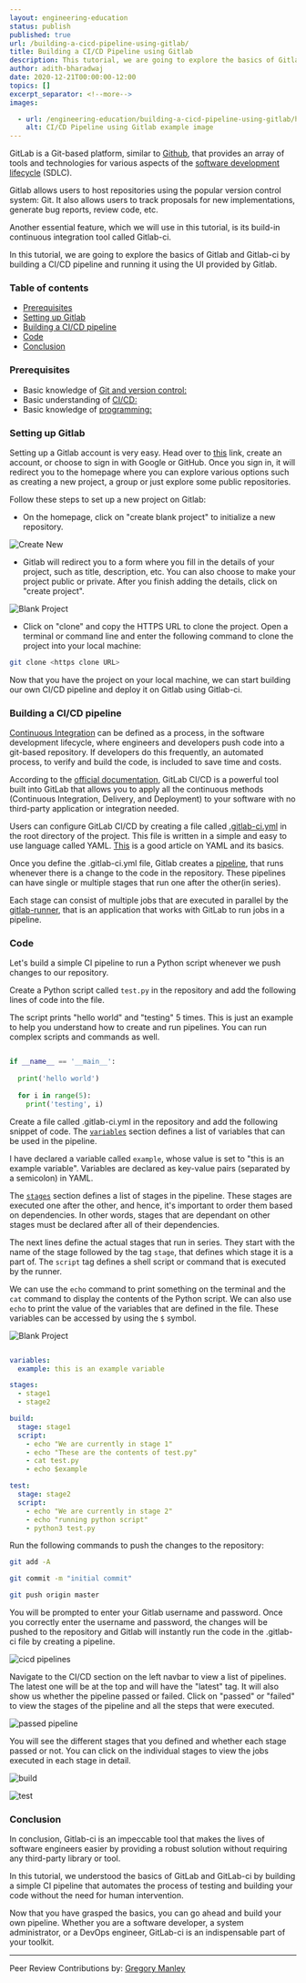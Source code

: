 ```yaml
---
layout: engineering-education
status: publish
published: true
url: /building-a-cicd-pipeline-using-gitlab/
title: Building a CI/CD Pipeline using Gitlab
description: This tutorial, we are going to explore the basics of Gitlab and Gitlab-ci by building a CI/CD pipeline and running it using the UI provided by Gitlab. 
author: adith-bharadwaj
date: 2020-12-21T00:00:00-12:00
topics: []
excerpt_separator: <!--more-->
images:

  - url: /engineering-education/building-a-cicd-pipeline-using-gitlab/hero.jpg
    alt: CI/CD Pipeline using Gitlab example image
---
```

GitLab is a Git-based platform, similar to [Github](https://github.com/), that provides an array of tools and technologies for various aspects of the [software development lifecycle](https://www.tutorialspoint.com/sdlc/sdlc_overview.htm) (SDLC).
<!--more-->
Gitlab allows users to host repositories using the popular version control system: Git. It also allows users to track proposals for new implementations, generate bug reports, review code, etc. 

Another essential feature, which we will use in this tutorial, is its build-in continuous integration tool called Gitlab-ci. 

In this tutorial, we are going to explore the basics of Gitlab and Gitlab-ci by building a CI/CD pipeline and running it using the UI provided by Gitlab.

### Table of contents
- [Prerequisites](#prerequisites)
- [Setting up Gitlab](#setting-up-gitlab)
- [Building a CI/CD pipeline](#building-a-cicd-pipeline)
- [Code](#code)
- [Conclusion](#conclusion)

### Prerequisites 
- Basic knowledge of [Git and version control:](https://www.section.io/engineering-education/beginner-guide-to-git/)
- Basic understanding of [CI/CD:](https://www.section.io/engineering-education/what-is-jenkins/)
- Basic knowledge of [programming:](https://www.python.org/about/gettingstarted/)

### Setting up Gitlab
Setting up a Gitlab account is very easy. Head over to [this](https://gitlab.com/users/sign_in) link, create an account, or choose to sign in with Google or GitHub. Once you sign in, it will redirect you to the homepage where you can explore various options such as creating a new project, a group or just explore some public repositories. 

Follow these steps to set up a new project on Gitlab:
- On the homepage, click on "create blank project" to initialize a new repository. 

![Create New](/building-a-cicd-pipeline-using-gitlab/create_new.png)

- Gitlab will redirect you to a form where you fill in the details of your project, such as title, description, etc. You can also choose to make your project public or private. After you finish adding the details, click on "create project". 

![Blank Project](/building-a-cicd-pipeline-using-gitlab/blank_project.png)

- Click on "clone" and copy the HTTPS URL to clone the project. Open a terminal or command line and enter the following command to clone the project into your local machine:

```bash
git clone <https clone URL>
```

Now that you have the project on your local machine, we can start building our own CI/CD pipeline and deploy it on Gitlab using Gitlab-ci. 

### Building a CI/CD pipeline
[Continuous Integration](https://codeship.com/continuous-integration-essentials) can be defined as a process, in the software development lifecycle, where engineers and developers push code into a git-based repository. If developers do this frequently, an automated process, to verify and build the code, is included to save time and costs. 

According to the [official documentation](https://docs.gitlab.com/ee/ci/), GitLab CI/CD is a powerful tool built into GitLab that allows you to apply all the continuous methods (Continuous Integration, Delivery, and Deployment) to your software with no third-party application or integration needed. 

Users can configure GitLab CI/CD by creating a file called [.gitlab-ci.yml](https://docs.gitlab.com/ee/ci/yaml/gitlab_ci_yaml.html) in the root directory of the project. This file is written in a simple and easy to use language called YAML. [This](https://www.tutorialspoint.com/yaml/index.htm) is a good article on YAML and its basics. 

Once you define the .gitlab-ci.yml file, Gitlab creates a [pipeline](https://docs.gitlab.com/ee/ci/pipelines/index.html), that runs whenever there is a change to the code in the repository. These pipelines can have single or multiple stages that run one after the other(in series). 

Each stage can consist of multiple jobs that are executed in parallel by the [gitlab-runner](https://docs.gitlab.com/runner/), that is an application that works with GitLab to run jobs in a pipeline.

### Code
Let's build a simple CI pipeline to run a Python script whenever we push changes to our repository. 

Create a Python script called `test.py` in the repository and add the following lines of code into the file. 

The script prints "hello world" and "testing" 5 times. This is just an example to help you understand how to create and run pipelines. You can run complex scripts and commands as well. 

```python

if __name__ == '__main__':
  
  print('hello world')
  
  for i in range(5):
    print('testing', i)

```

Create a file called .gitlab-ci.yml in the repository and add the following snippet of code. The [`variables`](https://docs.gitlab.com/ee/ci/variables/) section defines a list of variables that can be used in the pipeline. 

I have declared a variable called `example`, whose value is set to "this is an example variable". Variables are declared as key-value pairs (separated by a semicolon) in YAML. 

The [`stages`](https://docs.gitlab.com/ee/ci/yaml/#stage) section defines a list of stages in the pipeline. These stages are executed one after the other, and hence, it's important to order them based on dependencies. In other words, stages that are dependant on other stages must be declared after all of their dependencies. 

The next lines define the actual stages that run in series. They start with the name of the stage followed by the tag `stage`, that defines which stage it is a part of. The `script` tag defines a shell script or command that is executed by the runner.

We can use the `echo` command to print something on the terminal and the `cat` command to display the contents of the Python script. We can also use `echo` to print the value of the variables that are defined in the file. These variables can be accessed by using the `$` symbol. 

![Blank Project](/building-a-cicd-pipeline-using-gitlab/blank_project.png)

```yaml

variables:
  example: this is an example variable

stages:
  - stage1
  - stage2

build:
  stage: stage1
  script:
    - echo "We are currently in stage 1"
    - echo "These are the contents of test.py"
    - cat test.py
    - echo $example

test:
  stage: stage2
  script:
    - echo "We are currently in stage 2"
    - echo "running python script"
    - python3 test.py

```

Run the following commands to push the changes to the repository:

```bash
git add -A
```

```bash
git commit -m "initial commit"
```

```bash
git push origin master
```

You will be prompted to enter your Gitlab username and password. Once you correctly enter the username and password, the changes will be pushed to the repository and Gitlab will instantly run the code in the .gitlab-ci file by creating a pipeline.

![cicd pipelines](/building-a-cicd-pipeline-using-gitlab/cicd_pipelines.png)

Navigate to the CI/CD section on the left navbar to view a list of pipelines. The latest one will be at the top and will have the "latest" tag. It will also show us whether the pipeline passed or failed. Click on "passed" or "failed" to view the stages of the pipeline and all the steps that were executed.

![passed pipeline](/building-a-cicd-pipeline-using-gitlab/passed_pipeline.png)

You will see the different stages that you defined and whether each stage passed or not. You can click on the individual stages to view the jobs executed in each stage in detail.

![build](/building-a-cicd-pipeline-using-gitlab/build.png)

![test](/building-a-cicd-pipeline-using-gitlab/test.png)

### Conclusion
In conclusion, Gitlab-ci is an impeccable tool that makes the lives of software engineers easier by providing a robust solution without requiring any third-party library or tool. 

In this tutorial, we understood the basics of GitLab and GitLab-ci by building a simple CI pipeline that automates the process of testing and building your code without the need for human intervention. 

Now that you have grasped the basics, you can go ahead and build your own pipeline. Whether you are a software developer, a system administrator, or a DevOps engineer, GitLab-ci is an indispensable part of your toolkit. 

---
Peer Review Contributions by: [Gregory Manley](/engineering-education/authors/gregory-manley/)
